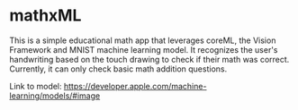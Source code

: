 # mathxML

This is a simple educational math app that leverages coreML, the Vision Framework and MNIST machine learning model. It recognizes the user's handwriting based on the touch drawing to check if their math was correct. Currently, it can only check basic math addition questions. 

Link to model: https://developer.apple.com/machine-learning/models/#image 
